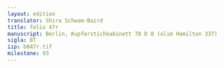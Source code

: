 ```yaml
---
layout: edition
translator: Shira Schwam-Baird
title: folio 47r
manuscript: Berlin, Kupferstichkabinett 78 D 8 (olim Hamilton 337)
sigla: BT
iip: b047r.tif
milestone: 93
---
```

